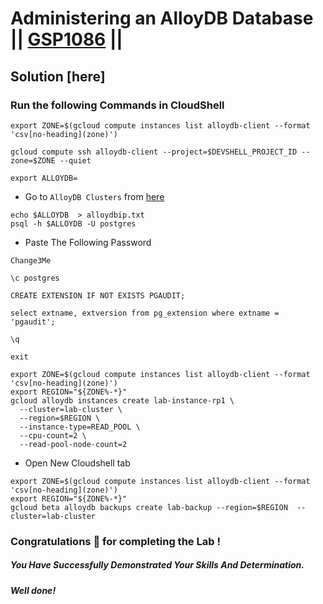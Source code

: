 # Administering an AlloyDB Database || [GSP1086](https://www.cloudskillsboost.google/focuses/100851?parent=catalog) ||

## Solution [here] 

### Run the following Commands in CloudShell

```
export ZONE=$(gcloud compute instances list alloydb-client --format 'csv[no-heading](zone)')

gcloud compute ssh alloydb-client --project=$DEVSHELL_PROJECT_ID --zone=$ZONE --quiet
```
```
export ALLOYDB=
```

* Go to `AlloyDB Clusters` from [here](https://console.cloud.google.com/alloydb/clusters?)

```
echo $ALLOYDB  > alloydbip.txt 
psql -h $ALLOYDB -U postgres
```

* Paste The Following Password

```
Change3Me
```
```
\c postgres
```
```
CREATE EXTENSION IF NOT EXISTS PGAUDIT;
```
```
select extname, extversion from pg_extension where extname = 'pgaudit';
```
```
\q
```
```
exit
```
```
export ZONE=$(gcloud compute instances list alloydb-client --format 'csv[no-heading](zone)')
export REGION="${ZONE%-*}"
gcloud alloydb instances create lab-instance-rp1 \
  --cluster=lab-cluster \
  --region=$REGION \
  --instance-type=READ_POOL \
  --cpu-count=2 \
  --read-pool-node-count=2
```

* Open New Cloudshell tab

```
export ZONE=$(gcloud compute instances list alloydb-client --format 'csv[no-heading](zone)')
export REGION="${ZONE%-*}"
gcloud beta alloydb backups create lab-backup --region=$REGION  --cluster=lab-cluster
```

### Congratulations 🎉 for completing the Lab !

##### *You Have Successfully Demonstrated Your Skills And Determination.*

#### *Well done!*

 

 
